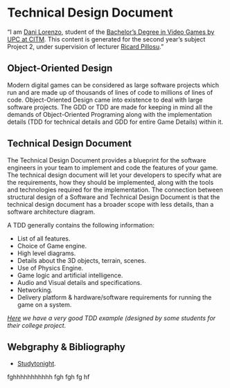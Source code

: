 # Technical Design Document
“I am [Dani Lorenzo](https://www.linkedin.com/in/daniel-lorenzo-laguno-a2ab35180/), student of the [Bachelor’s Degree in Video Games by UPC at CITM](https://www.citm.upc.edu/ing/estudis/graus-videojocs/). This content is generated for the second year’s
subject Project 2, under supervision of lecturer [Ricard Pillosu](https://es.linkedin.com/in/ricardpillosu).”

## Object-Oriented Design
Modern digital games can be considered as large software projects which run and are made up of thousands of lines of code to millions of lines of code. Object-Oriented Design came into existence to deal with large software projects. The GDD or TDD are made for keeping in mind all the demands of Object-Oriented Programing along with the implementation details (TDD for technical details and GDD for entire Game Details) within it.

## Technical Design Document
The Technical Design Document provides a blueprint for the software engineers in your team to implement and code the features of your game. The technical design document will let your developers to specify what are the requirements, how they should be implemented, along with the tools and technologies required for the implementation. The connection between structural design of a Software and Technical Design Document is that the technical design document has a broader scope with less details, than a software architecture diagram.

A TDD generally contains the following information:

* List of all features.
* Choice of Game engine.
* High level diagrams.
* Details about the 3D objects, terrain, scenes.
* Use of Physics Engine.
* Game logic and artificial intelligence.
* Audio and Visual details and specifications.
* Networking.
* Delivery platform & hardware/software requirements for running the game on a system.

*[Here](https://computergamesmmu.files.wordpress.com/2012/10/technical-design-document-final.pdf) we have a very good TDD example (designed by some students for their college project.*

## Webgraphy & Bibliography
* [Studytonight](https://www.studytonight.com/3d-game-engineering-with-unity/tdd-and-gdd).

fghhhhhhhhhhh
fgh
fgh
fg
hf
